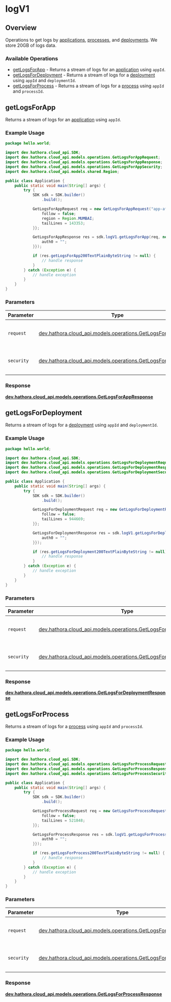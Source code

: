 # logV1

## Overview

Operations to get logs by [applications](https://hathora.dev/docs/concepts/hathora-entities#application), [processes](https://hathora.dev/docs/concepts/hathora-entities#process), and [deployments](https://hathora.dev/docs/concepts/hathora-entities#deployment). We store 20GB of logs data.

### Available Operations

* [getLogsForApp](#getlogsforapp) - Returns a stream of logs for an [application](https://hathora.dev/docs/concepts/hathora-entities#application) using `appId`.
* [getLogsForDeployment](#getlogsfordeployment) - Returns a stream of logs for a [deployment](https://hathora.dev/docs/concepts/hathora-entities#deployment) using `appId` and `deploymentId`.
* [getLogsForProcess](#getlogsforprocess) - Returns a stream of logs for a [process](https://hathora.dev/docs/concepts/hathora-entities#process) using `appId` and `processId`.

## getLogsForApp

Returns a stream of logs for an [application](https://hathora.dev/docs/concepts/hathora-entities#application) using `appId`.

### Example Usage

```java
package hello.world;

import dev.hathora.cloud_api.SDK;
import dev.hathora.cloud_api.models.operations.GetLogsForAppRequest;
import dev.hathora.cloud_api.models.operations.GetLogsForAppResponse;
import dev.hathora.cloud_api.models.operations.GetLogsForAppSecurity;
import dev.hathora.cloud_api.models.shared.Region;

public class Application {
    public static void main(String[] args) {
        try {
            SDK sdk = SDK.builder()
                .build();

            GetLogsForAppRequest req = new GetLogsForAppRequest("app-af469a92-5b45-4565-b3c4-b79878de67d2") {{
                follow = false;
                region = Region.MUMBAI;
                tailLines = 143353;
            }};            

            GetLogsForAppResponse res = sdk.logV1.getLogsForApp(req, new GetLogsForAppSecurity("deleniti") {{
                auth0 = "";
            }});

            if (res.getLogsForApp200TextPlainByteString != null) {
                // handle response
            }
        } catch (Exception e) {
            // handle exception
        }
    }
}
```

### Parameters

| Parameter                                                                                                         | Type                                                                                                              | Required                                                                                                          | Description                                                                                                       |
| ----------------------------------------------------------------------------------------------------------------- | ----------------------------------------------------------------------------------------------------------------- | ----------------------------------------------------------------------------------------------------------------- | ----------------------------------------------------------------------------------------------------------------- |
| `request`                                                                                                         | [dev.hathora.cloud_api.models.operations.GetLogsForAppRequest](../../models/operations/GetLogsForAppRequest.md)   | :heavy_check_mark:                                                                                                | The request object to use for the request.                                                                        |
| `security`                                                                                                        | [dev.hathora.cloud_api.models.operations.GetLogsForAppSecurity](../../models/operations/GetLogsForAppSecurity.md) | :heavy_check_mark:                                                                                                | The security requirements to use for the request.                                                                 |


### Response

**[dev.hathora.cloud_api.models.operations.GetLogsForAppResponse](../../models/operations/GetLogsForAppResponse.md)**


## getLogsForDeployment

Returns a stream of logs for a [deployment](https://hathora.dev/docs/concepts/hathora-entities#deployment) using `appId` and `deploymentId`.

### Example Usage

```java
package hello.world;

import dev.hathora.cloud_api.SDK;
import dev.hathora.cloud_api.models.operations.GetLogsForDeploymentRequest;
import dev.hathora.cloud_api.models.operations.GetLogsForDeploymentResponse;
import dev.hathora.cloud_api.models.operations.GetLogsForDeploymentSecurity;

public class Application {
    public static void main(String[] args) {
        try {
            SDK sdk = SDK.builder()
                .build();

            GetLogsForDeploymentRequest req = new GetLogsForDeploymentRequest("app-af469a92-5b45-4565-b3c4-b79878de67d2", 1) {{
                follow = false;
                tailLines = 944669;
            }};            

            GetLogsForDeploymentResponse res = sdk.logV1.getLogsForDeployment(req, new GetLogsForDeploymentSecurity("optio") {{
                auth0 = "";
            }});

            if (res.getLogsForDeployment200TextPlainByteString != null) {
                // handle response
            }
        } catch (Exception e) {
            // handle exception
        }
    }
}
```

### Parameters

| Parameter                                                                                                                       | Type                                                                                                                            | Required                                                                                                                        | Description                                                                                                                     |
| ------------------------------------------------------------------------------------------------------------------------------- | ------------------------------------------------------------------------------------------------------------------------------- | ------------------------------------------------------------------------------------------------------------------------------- | ------------------------------------------------------------------------------------------------------------------------------- |
| `request`                                                                                                                       | [dev.hathora.cloud_api.models.operations.GetLogsForDeploymentRequest](../../models/operations/GetLogsForDeploymentRequest.md)   | :heavy_check_mark:                                                                                                              | The request object to use for the request.                                                                                      |
| `security`                                                                                                                      | [dev.hathora.cloud_api.models.operations.GetLogsForDeploymentSecurity](../../models/operations/GetLogsForDeploymentSecurity.md) | :heavy_check_mark:                                                                                                              | The security requirements to use for the request.                                                                               |


### Response

**[dev.hathora.cloud_api.models.operations.GetLogsForDeploymentResponse](../../models/operations/GetLogsForDeploymentResponse.md)**


## getLogsForProcess

Returns a stream of logs for a [process](https://hathora.dev/docs/concepts/hathora-entities#process) using `appId` and `processId`.

### Example Usage

```java
package hello.world;

import dev.hathora.cloud_api.SDK;
import dev.hathora.cloud_api.models.operations.GetLogsForProcessRequest;
import dev.hathora.cloud_api.models.operations.GetLogsForProcessResponse;
import dev.hathora.cloud_api.models.operations.GetLogsForProcessSecurity;

public class Application {
    public static void main(String[] args) {
        try {
            SDK sdk = SDK.builder()
                .build();

            GetLogsForProcessRequest req = new GetLogsForProcessRequest("app-af469a92-5b45-4565-b3c4-b79878de67d2", "cbfcddd2-0006-43ae-996c-995fff7bed2e") {{
                follow = false;
                tailLines = 521848;
            }};            

            GetLogsForProcessResponse res = sdk.logV1.getLogsForProcess(req, new GetLogsForProcessSecurity("beatae") {{
                auth0 = "";
            }});

            if (res.getLogsForProcess200TextPlainByteString != null) {
                // handle response
            }
        } catch (Exception e) {
            // handle exception
        }
    }
}
```

### Parameters

| Parameter                                                                                                                 | Type                                                                                                                      | Required                                                                                                                  | Description                                                                                                               |
| ------------------------------------------------------------------------------------------------------------------------- | ------------------------------------------------------------------------------------------------------------------------- | ------------------------------------------------------------------------------------------------------------------------- | ------------------------------------------------------------------------------------------------------------------------- |
| `request`                                                                                                                 | [dev.hathora.cloud_api.models.operations.GetLogsForProcessRequest](../../models/operations/GetLogsForProcessRequest.md)   | :heavy_check_mark:                                                                                                        | The request object to use for the request.                                                                                |
| `security`                                                                                                                | [dev.hathora.cloud_api.models.operations.GetLogsForProcessSecurity](../../models/operations/GetLogsForProcessSecurity.md) | :heavy_check_mark:                                                                                                        | The security requirements to use for the request.                                                                         |


### Response

**[dev.hathora.cloud_api.models.operations.GetLogsForProcessResponse](../../models/operations/GetLogsForProcessResponse.md)**


